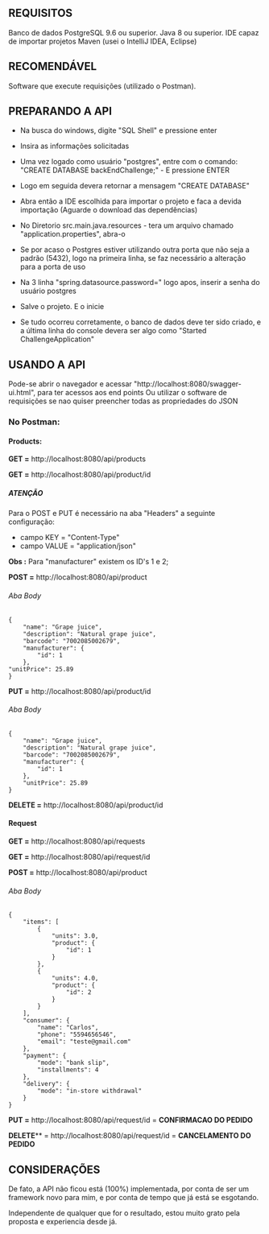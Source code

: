 ﻿## REQUISITOS
Banco de dados PostgreSQL 9.6 ou superior.
Java 8 ou superior.
IDE capaz de importar projetos Maven (usei o IntelliJ IDEA, Eclipse)


## RECOMENDÁVEL
Software que execute requisições (utilizado o Postman).


## PREPARANDO A API 
+ Na busca do windows, digite "SQL Shell" e pressione enter
+ Insira as informações solicitadas
+ Uma vez logado como usuário "postgres", entre com o comando: "CREATE DATABASE backEndChallenge;" - E pressione ENTER
+ Logo em seguida devera retornar a mensagem "CREATE DATABASE"
+ Abra então a IDE escolhida para importar o projeto e faca a devida importação (Aguarde o download das dependências)
+ No Diretorio src.main.java.resources - tera um arquivo chamado "application.properties", abra-o
+ Se por acaso o Postgres estiver utilizando outra porta que não seja a padrão (5432), logo na primeira linha, se faz necessário a alteração para a porta de uso
+ Na 3 linha "spring.datasource.password=" logo apos, inserir a senha do usuário postgres
+ Salve o projeto. E o inicie


+ Se tudo ocorreu corretamente, o banco de dados deve ter sido criado, e a última linha do console devera ser algo como "Started ChallengeApplication"


## USANDO A API
Pode-se abrir o navegador e acessar "http://localhost:8080/swagger-ui.html", para ter acessos aos end points
Ou utilizar o software de requisições se nao quiser preencher todas as propriedades do JSON


### No Postman:
#### Products:
**GET =** http://localhost:8080/api/products


**GET =** http://localhost:8080/api/product/id


##### ATENÇÃO
Para o POST e PUT é necessário na aba "Headers" a seguinte configuração:
+ campo KEY = "Content-Type"
+ campo VALUE = "application/json"


**Obs :** Para "manufacturer" existem os ID's 1 e 2;


**POST =** http://localhost:8080/api/product
###### Aba Body
    {
        "name": "Grape juice",
        "description": "Natural grape juice",
        "barcode": "7002085002679",
        "manufacturer": {
            "id": 1
        },
    "unitPrice": 25.89
    }
**PUT =** http://localhost:8080/api/product/id
###### Aba Body 
    {
        "name": "Grape juice",
        "description": "Natural grape juice",
        "barcode": "7002085002679",
        "manufacturer": {
            "id": 1
        },
        "unitPrice": 25.89
    }


**DELETE =** http://localhost:8080/api/product/id


#### Request
**GET =** http://localhost:8080/api/requests

**GET =** http://localhost:8080/api/request/id

**POST =** http://localhost:8080/api/product
###### Aba Body 
    {
	    "items": [
		    {
			    "units": 3.0,
			    "product": {
				    "id": 1
			    }
		    },
		    {
			    "units": 4.0,
			    "product": {
				    "id": 2
			    }
		    }
	    ],
	    "consumer": {
		    "name": "Carlos",
		    "phone": "5594656546",
		    "email": "teste@gmail.com"
	    },
	    "payment": {
		    "mode": "bank slip",
		    "installments": 4
	    },
	    "delivery": {
		    "mode": "in-store withdrawal"
	    }
    }

**PUT =** http://localhost:8080/api/request/id = **CONFIRMACAO DO PEDIDO**

**DELETE**** = http://localhost:8080/api/request/id = **CANCELAMENTO DO PEDIDO**

## CONSIDERAÇÕES
De fato, a API não ficou está (100%) implementada, por conta de ser um framework novo para mim, e por conta de tempo que já está se esgotando.

Independente de qualquer que for o resultado, estou muito grato pela proposta e experiencia desde já.